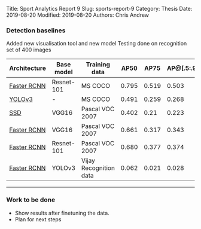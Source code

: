 Title: Sport Analytics Report 9
Slug: sports-report-9
Category: Thesis
Date: 2019-08-20
Modified: 2019-08-20
Authors: Chris Andrew

### Detection baselines
Added new visualisation tool and new model
Testing done on recognition set of 400 images
<table class="table table-bordered table-hover">
  <thead>
    <tr>
      <th>Architecture</th>
      <th>Base model</th>
      <th>Training data</th>
      <th>AP50</th>
      <th>AP75</th>
      <th>AP@[.5:.95]</th>
    </tr>
  </thead>
  <tbody>
    <tr>
      <td><a href="http://preon.iiit.ac.in:8888/?model=res101_coco_img">Faster RCNN</a></td>
      <td>Resnet-101</td>
      <td>MS COCO</td>
      <td>0.795</td>
      <td>0.519</td>
      <td>0.503</td>
    <tr>
    <tr>
      <td><a href="http://preon.iiit.ac.in:8888/?model=yolo">YOLOv3</a></td>
      <td>-</td>
      <td>MS COCO</td>
      <td>0.491</td>
      <td>0.259</td>
      <td>0.268</td>
    </tr>
    <tr>
      <td><a href="http://preon.iiit.ac.in:8888/?model=ssd">SSD </a></td>
      <td>VGG16</td>
      <td>Pascal VOC 2007</td>
      <td>0.402</td>
      <td>0.21</td>
      <td>0.223 </td>
    </tr>
    <tr>
      <td><a href="http://preon.iiit.ac.in:8888/?model=vgg16_pascal_img">Faster RCNN</a></td>
      <td> VGG16</td>
      <td> Pascal VOC 2007</td>
      <td>0.661</td>
      <td>0.317</td>
      <td>0.343</td>
    </tr>
    <tr>
      <td><a href="http://preon.iiit.ac.in:8888/?model=res101_pascal_img">Faster RCNN</a></td>
      <td>Resnet-101</td>
      <td>Pascal VOC 2007</td>
      <td>0.680</td>
      <td>0.377</td>
      <td>0.374</td>
    </tr>
    <tr>
      <td><a href="http://preon.iiit.ac.in:8888/?model=yolo-vijay">Faster RCNN</a></td>
      <td>YOLOv3</td>
      <td>Vijay Recognition data</td>
      <td>0.062</td>
      <td>0.021</td>
      <td>0.028</td>
    </tr>
  </tbody>
</table>

-------
### Work to be done
- Show results after finetuning the data.
- Plan for next steps
